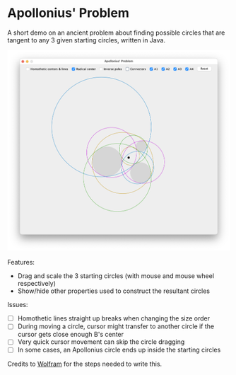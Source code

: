 # Apollonius' Problem
A short demo on an ancient problem about finding possible circles that are tangent to any 3 given starting circles, written in Java.

![apollonius-demo.png](src/images/apollonius-demo.png)

Features:
- Drag and scale the 3 starting circles (with mouse and mouse wheel respectively)
- Show/hide other properties used to construct the resultant circles

Issues:
- [ ] Homothetic lines straight up breaks when changing the size order
- [ ] During moving a circle, cursor might transfer to another circle if the cursor gets close enough B's center
- [ ] Very quick cursor movement can skip the circle dragging 
- [ ] In some cases, an Apollonius circle ends up inside the starting circles

Credits to [Wolfram](https://mathworld.wolfram.com/ApolloniusProblem.html) for the steps needed to write this.
